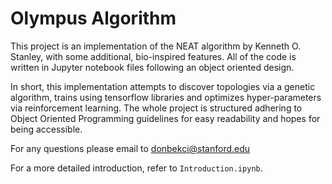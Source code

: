 # Olympus Algorithm

This project is an implementation of the NEAT algorithm by Kenneth O. Stanley, with some additional, bio-inspired features. All of the code is written in Jupyter notebook files following an object oriented design.

In short, this implementation attempts to discover topologies via a genetic algorithm, trains using tensorflow libraries and optimizes hyper-parameters via reinforcement learning. The whole project is structured adhering to Object Oriented Programming guidelines for easy readability and hopes for being accessible. 

For any questions please email to donbekci@stanford.edu

For a more detailed introduction, refer to `Introduction.ipynb`. 


